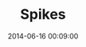 ---
layout: lab-single.hbs
title: Spikes
date: 2014-06-16 00:09:00
description: Notations of seismic activity and terrorist attacks in Colombia with data from 'Ingeominas' and 'Centro de Memoria Histórica'. SVG visualization using D3.js.
image: https://farm9.staticflickr.com/8642/16033905010_ae68ce5c0e_b.jpg
thumb: https://farm9.staticflickr.com/8642/16033905010_ae68ce5c0e.jpg
libraries:
  - jquery
  - jqueryUi
  - d3
gFont: "Inconsolata:400,700"
tags:
  - d3
  - svg
  - earthquakes
  - terrorism
  - ingeominas
  - centro-de-memoria-historica
  - dataset-ingeominas
  - dataset-cmh
---